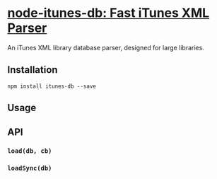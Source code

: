 # [node-itunes-db: Fast iTunes XML Parser](https://el-tramo.be/itunes-db)

An iTunes XML library database parser, designed for large libraries.

## Installation

    npm install itunes-db --save

## Usage

## API

### `load(db, cb)`

### `loadSync(db)`
